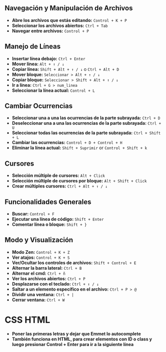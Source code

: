 ## Navegación y Manipulación de Archivos

- **Abre los archivos que estás editando:** `Control + K + P`
- **Seleccionar los archivos abiertos:** `Ctrl + Tab`
- **Navegar entre archivos:** `Control + P`

## Manejo de Líneas

- **Insertar línea debajo:** `Ctrl + Enter`
- **Mover línea:** `Alt + ↑ / ↓`
- **Copiar línea:** `Shift + Alt + ↑ / ↓` o `Ctrl + Alt + D`
- **Mover bloque:** `Seleccionar > Alt + ↑ / ↓`
- **Copiar bloque:** `Seleccionar > Shift + Alt + ↑ / ↓`
- **Ir a línea:** `Ctrl + G > num_linea`
- **Seleccionar la línea actual:** `Control + L`

## Cambiar Ocurrencias

- **Seleccionar una a una las ocurrencias de la parte subrayada:** `Ctrl + D`
- **Deseleccionar una a una las ocurrencias de la parte subrayada:** `Ctrl + U`
- **Seleccionar todas las ocurrencias de la parte subrayada:** `Ctrl + Shift + L`
- **Cambiar las ocurrencias:** `Control + D + Control + H`
- **Eliminar la línea actual:** `Shift + Suprimir` or `Control + Shift + k`

## Cursores

- **Selección múltiple de cursores:** `Alt + Click`
- **Selección múltiple de cursores por bloque:** `Alt + Shift + Click`
- **Crear múltiples cursores:** `Ctrl + Alt + ↑ / ↓`

## Funcionalidades Generales

- **Buscar:** `Control + F`
- **Ejecutar una línea de código:** `Shift + Enter`
- **Comentar línea o bloque:** `Shift + }`

## Modo y Visualización

- **Modo Zen:** `Control + K + Z`
- **Ver atajos:** `Control + K + S`
- **Ver/Ocultar los controles de archivos:** `Shift + Control + E`
- **Alternar la barra lateral:** `Ctrl + B`
- **Alternar el cmd:** `Ctrl + ñ`
- **Ver los archivos abiertos:** `Ctrl + P`
- **Desplazarse con el teclado:** `Ctrl + ↑ / ↓`
- **Saltar a un elemento específico en el archivo:** `Ctrl + P > @`
- **Dividir una ventana:** `Ctrl + |`
- **Cerrar ventana:** `Ctrl + W`

# CSS HTML

- **Poner las primeras letras y dejar que Emmet lo autocomplete**
- **También funciona en HTML, para crear elementos con ID o class y luego presionar Control + Enter para ir a la siguiente línea**